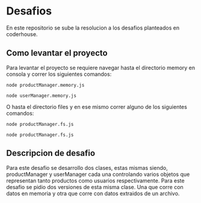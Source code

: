 # Desafios
En este repositorio se sube la resolucion a los desafios planteados en coderhouse. 
## Como levantar el proyecto
Para levantar el proyecto se requiere navegar hasta el directorio memory en consola y correr los siguientes comandos:  
```console
node productManager.memory.js
```
```console
node userManager.memory.js
```

O hasta el directorio files y en ese mismo correr alguno de los siguientes comandos:

```console
node productManager.fs.js
```
```console
node productManager.fs.js
```
## Descripcion de desafio
Para este desafio se desarrollo dos clases, estas mismas siendo, productManager y userManager cada una controlando varios objetos que representan tanto productos como usuarios respectivamente. 
Para este desafio se pidio dos versiones de esta misma clase. Una que corre con datos en memoria y otra que corre con datos extraidos de un archivo. 
